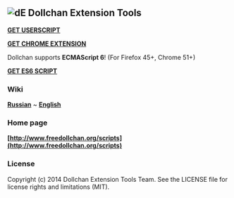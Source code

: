 ## ![dE](https://github.com/SthephanShinkufag/Dollchan-Extension-Tools/raw/master/Icon.png) Dollchan Extension Tools

>
**[GET USERSCRIPT](https://raw.github.com/SthephanShinkufag/Dollchan-Extension-Tools/master/Dollchan_Extension_Tools.user.js)**
>
**[GET CHROME EXTENSION](https://chrome.google.com/webstore/detail/dollchan-extension-tools/ipnoalfffblkaodfmipjjgkfbgcfadad)**

Dollchan supports **ECMAScript 6**! (For Firefox 45+, Chrome 51+)
>
**[GET ES6 SCRIPT](https://github.com/SthephanShinkufag/Dollchan-Extension-Tools/raw/master/src/Dollchan_Extension_Tools.es6.user.js)**

### Wiki

>
**[Russian](https://github.com/SthephanShinkufag/Dollchan-Extension-Tools/wiki)**
~
**[English](https://github.com/SthephanShinkufag/Dollchan-Extension-Tools/wiki/home-en)**

### Home page

>
**[http://www.freedollchan.org/scripts](http://www.freedollchan.org/scripts)**

### License

Copyright (c) 2014 Dollchan Extension Tools Team. See the LICENSE file for license rights and limitations (MIT).
